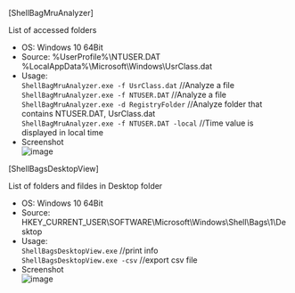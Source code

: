 [ShellBagMruAnalyzer]  

List of accessed folders  

- OS: Windows 10 64Bit  
- Source: %UserProfile%\NTUSER.DAT  
%LocalAppData%\Microsoft\Windows\UsrClass.dat  
- Usage:  
`ShellBagMruAnalyzer.exe -f UsrClass.dat` //Analyze a file  
`ShellBagMruAnalyzer.exe -f NTUSER.DAT` //Analyze a file  
`ShellBagMruAnalyzer.exe -d RegistryFolder` //Analyze folder that contains NTUSER.DAT, UsrClass.dat  
`ShellBagMruAnalyzer.exe -f NTUSER.DAT -local` //Time value is displayed in local time  
- Screenshot  
![image](https://user-images.githubusercontent.com/69110090/121765725-0a13e980-cb88-11eb-8daf-8a6105a19b42.png)  

                      
                          
   
[ShellBagsDesktopView]  

List of folders and fildes in Desktop folder  

- OS: Windows 10 64Bit  
- Source: HKEY_CURRENT_USER\SOFTWARE\Microsoft\Windows\Shell\Bags\1\Desktop  
- Usage:  
`ShellBagsDesktopView.exe` //print info  
`ShellBagsDesktopView.exe -csv` //export csv file  
- Screenshot  
![image](https://user-images.githubusercontent.com/69110090/99638835-2fc19000-2a8a-11eb-8d88-a1100134cf3d.png)
